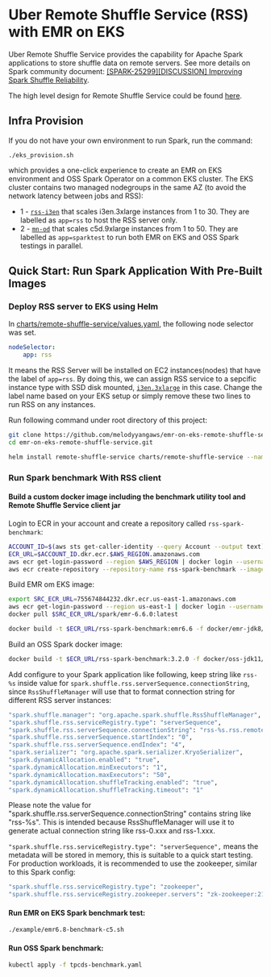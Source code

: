 # Uber Remote Shuffle Service (RSS) with EMR on EKS

Uber Remote Shuffle Service provides the capability for Apache Spark applications to store shuffle data 
on remote servers. See more details on Spark community document: 
[[SPARK-25299][DISCUSSION] Improving Spark Shuffle Reliability](https://docs.google.com/document/d/1uCkzGGVG17oGC6BJ75TpzLAZNorvrAU3FRd2X-rVHSM/edit?ts=5e3c57b8).

The high level design for Remote Shuffle Service could be found [here](https://github.com/uber/RemoteShuffleService/blob/master/docs/server-high-level-design.md).

## Infra Provision
If you do not have your own environment to run Spark, run the command:
```
./eks_provision.sh
```
which provides a one-click experience to create an EMR on EKS environment and OSS Spark Operator on a common EKS cluster. The EKS cluster contains two managed nodegroups in the same AZ (to avoid the network latency between jobs and RSS):
- 1 - [`rss-i3en`](https://github.com/melodyyangaws/emr-on-eks-remote-shuffle-service/blob/de77e588a2c89080e448f75321f4174a51c77799/eks_provision.sh#L92) that scales i3en.3xlarge instances from 1 to 30. They are labelled as `app=rss` to host the RSS server only.
- 2 - [`mn-od`](https://github.com/melodyyangaws/emr-on-eks-remote-shuffle-service/blob/e81ed02da9a470889dd806a7be6ed9f160510563/eks_provision.sh#L111) that scales c5d.9xlarge instances from 1 to 50. They are labelled as `app=sparktest` to run both EMR on EKS and OSS Spark testings in parallel.

## Quick Start: Run Spark Application With Pre-Built Images

### Deploy RSS server to EKS using Helm

In [charts/remote-shuffle-service/values.yaml](./charts/remote-shuffle-service/values.yaml), the following node selector was set. 
```yaml
nodeSelector:
    app: rss
```    
It means the RSS Server will be installed on EC2 instances(nodes) that have the label of `app=rss`. By doing this, we can assign RSS service to a sepcific instance type with SSD disk mounted, [`i3en.3xlarge`](https://github.com/melodyyangaws/emr-on-eks-remote-shuffle-service/blob/de77e588a2c89080e448f75321f4174a51c77799/eks_provision.sh#L98) in this case. Change the label name based on your EKS setup or simply remove these two lines to run RSS on any instances.


Run following command under root directory of this project:

```sh
git clone https://github.com/melodyyangaws/emr-on-eks-remote-shuffle-service.git
cd emr-on-eks-remote-shuffle-service.git

helm install remote-shuffle-service charts/remote-shuffle-service --namespace remote-shuffle-service --create-namespace
```

### Run Spark benchmark With RSS client

#### Build a custom docker image including the benchmark utility tool and Remote Shuffle Service client jar

Login to ECR in your account and create a repository called `rss-spark-benchmark`:
```sh
ACCOUNT_ID=$(aws sts get-caller-identity --query Account --output text)
ECR_URL=$ACCOUNT_ID.dkr.ecr.$AWS_REGION.amazonaws.com
aws ecr get-login-password --region $AWS_REGION | docker login --username AWS --password-stdin $ECR_URL
aws ecr create-repository --repository-name rss-spark-benchmark --image-scanning-configuration scanOnPush=true
```

Build EMR om EKS image:
```sh
export SRC_ECR_URL=755674844232.dkr.ecr.us-east-1.amazonaws.com
aws ecr get-login-password --region us-east-1 | docker login --username AWS --password-stdin $SRC_ECR_URL
docker pull $SRC_ECR_URL/spark/emr-6.6.0:latest

docker build -t $ECR_URL/rss-spark-benchmark:emr6.6 -f docker/emr-jdk8/Dockerfile --build-arg SPARK_BASE_IMAGE=$SRC_ECR_URL/spark/emr-6.6.0:latest .
```

Build an OSS Spark docker image:
```sh
docker build -t $ECR_URL/rss-spark-benchmark:3.2.0 -f docker/oss-jdk11/Dockerfile --build-arg SPARK_BASE_IMAGE=public.ecr.aws/a0x7p3j1/spark:3.3.0 .
```

Add configure to your Spark application like following, keep string like `rss-%s` inside value for `spark.shuffle.rss.serverSequence.connectionString`, since `RssShuffleManager` will use that to format connection string for different RSS server instances:

```sh
"spark.shuffle.manager": "org.apache.spark.shuffle.RssShuffleManager",
"spark.shuffle.rss.serviceRegistry.type": "serverSequence",
"spark.shuffle.rss.serverSequence.connectionString": "rss-%s.rss.remote-shuffle-service.svc.cluster.local:9338",
"spark.shuffle.rss.serverSequence.startIndex": "0",
"spark.shuffle.rss.serverSequence.endIndex": "4",
"spark.serializer": "org.apache.spark.serializer.KryoSerializer",
"spark.dynamicAllocation.enabled": "true",
"spark.dynamicAllocation.minExecutors": "1",
"spark.dynamicAllocation.maxExecutors": "50",
"spark.dynamicAllocation.shuffleTracking.enabled": "true",
"spark.dynamicAllocation.shuffleTracking.timeout": "1"
```

Please note the value for "spark.shuffle.rss.serverSequence.connectionString" contains string like "rss-%s". This is intended because 
RssShuffleManager will use it to generate actual connection string like rss-0.xxx and rss-1.xxx.

`"spark.shuffle.rss.serviceRegistry.type": "serverSequence",` means the metadata will be stored in memory, this is suitable to a quick start testing. For production workloads, it is recommended to use the zookeeper, similar to this Spark config:
```sh
"spark.shuffle.rss.serviceRegistry.type": "zookeeper",
"spark.shuffle.rss.serviceRegistry.zookeeper.servers": "zk-zookeeper:2181"
```

#### Run EMR on EKS Spark benchmark test:
```bash
./example/emr6.8-benchmark-c5.sh
````

#### Run OSS Spark benchmark:
```bash
kubectl apply -f tpcds-benchmark.yaml
```
